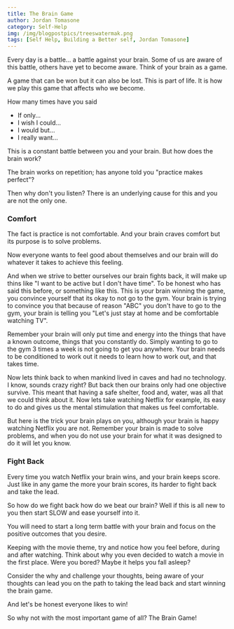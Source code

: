 ```yaml
---
title: The Brain Game
author: Jordan Tomasone
category: Self-Help
img: /img/blogpostpics/treeswatermak.png
tags: [Self Help, Building a Better self, Jordan Tomasone]
---
```

Every day is a battle... a battle against your brain. Some of us are aware of this battle, others have yet to become aware. Think of your brain as a game.

A game that can be won but it can also be lost. This is part of life. It is how we play this game that affects who we become.

How many times have you said

* If only...
* I wish I could...
* I would but...
* I really want...

This is a constant battle between you and your brain. But how does the brain work?

The brain works on repetition; has anyone told you "practice makes perfect"?

Then why don't you listen? There is an underlying cause for this and you are not the only one.

### Comfort

The fact is practice is not comfortable. And your brain craves comfort but its purpose is to solve problems.

Now everyone wants to feel good about themselves and our brain will do whatever it takes to achieve this feeling.

And when we strive to better ourselves our brain fights back, it will make up thins like "I want to be active but I don't have time". To be honest who has said this before, or something like this. This is your brain winning the game, you convince yourself that its okay to not go to the gym. Your brain is trying to convince you that because of reason "ABC" you don't have to go to the gym, your brain is telling you "Let's just stay at home and be comfortable watching TV".

Remember your brain will only put time and energy into the things that have a known outcome, things that you constantly do. Simply wanting to go to the gym 3 times a week is not going to get you anywhere. Your brain needs to be conditioned to work out it needs to learn how to work out, and that takes time.

Now lets think back to when mankind lived in caves and had no technology. I know, sounds crazy right? But back then our brains only had one objective survive. This meant that having a safe shelter, food and, water, was all that we could think about it. Now lets take watching Netflix for example, its easy to do and gives us the mental stimulation that makes us feel comfortable.

But here is the trick your brain plays on you, although your brain is happy watching Netflix you are not. Remember your brain is made to solve problems, and when you do not use your brain for what it was designed to do it will let you know.

### Fight Back

Every time you watch Netflix your brain wins, and your brain keeps score. Just like in any game the more your brain scores, its harder to fight back and take the lead.

So how do we fight back how do we beat our brain? Well if this is all new to you then start SLOW and ease yourself into it.

You will need to start a long term battle with your brain and focus on the positive outcomes that you desire.

Keeping with the movie theme, try and notice how you feel before, during and after watching. Think about why you even decided to watch a movie in the first place. Were you bored? Maybe it helps you fall asleep?

Consider the why and challenge your thoughts, being aware of your thoughts can lead you on the path to taking the lead back and start winning the brain game.

And let's be honest everyone likes to win!

So why not with the most important game of all? The Brain Game!
